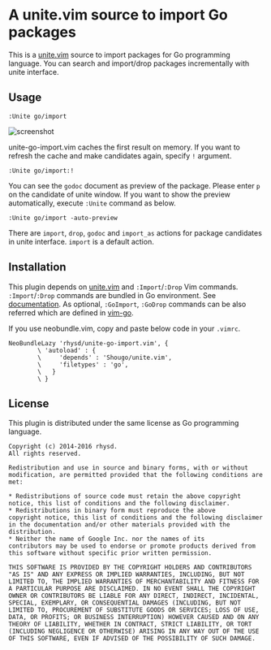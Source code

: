 A unite.vim source to import Go packages
========================================

This is a [unite.vim](https://github.com/Shougo/unite.vim) source to import packages for Go programming language.  You can search and import/drop packages incrementally with unite interface.

## Usage

```
:Unite go/import
```

![screenshot](https://raw.githubusercontent.com/rhysd/screenshots/master/unite-go-import.vim/unite-go-import.gif)

unite-go-import.vim caches the first result on memory.  If you want to refresh the cache and make candidates again, specify `!` argument.

```
:Unite go/import:!
```

You can see the `godoc` document as preview of the package.  Please enter `p` on the candidate of unite window.  If you want to show the preview automatically, execute `:Unite` command as below.

```
:Unite go/import -auto-preview
```

There are `import`, `drop`, `godoc` and `import_as` actions for package candidates in unite interface.  `import` is a default action.

## Installation

This plugin depends on [unite.vim](https://github.com/Shougo/unite.vim) and `:Import`/`:Drop` Vim commands.  `:Import`/`:Drop` commands are bundled in Go environment.  See [documentation](http://golang.org/misc/vim/readme.txt).  As optional, `:GoImport`, `:GoDrop` commands can be also referred which are defined in [vim-go](https://github.com/fatih/vim-go).

If you use neobundle.vim, copy and paste below code in your `.vimrc`.

```vim
NeoBundleLazy 'rhysd/unite-go-import.vim', {
        \ 'autoload' : {
        \     'depends' : 'Shougo/unite.vim',
        \     'filetypes' : 'go',
        \   }
        \ }
```

## License

This plugin is distributed under the same license as Go programming language.

    Copyright (c) 2014-2016 rhysd.
    All rights reserved.

    Redistribution and use in source and binary forms, with or without
    modification, are permitted provided that the following conditions are
    met:

    * Redistributions of source code must retain the above copyright
    notice, this list of conditions and the following disclaimer.
    * Redistributions in binary form must reproduce the above
    copyright notice, this list of conditions and the following disclaimer
    in the documentation and/or other materials provided with the
    distribution.
    * Neither the name of Google Inc. nor the names of its
    contributors may be used to endorse or promote products derived from
    this software without specific prior written permission.

    THIS SOFTWARE IS PROVIDED BY THE COPYRIGHT HOLDERS AND CONTRIBUTORS
    "AS IS" AND ANY EXPRESS OR IMPLIED WARRANTIES, INCLUDING, BUT NOT
    LIMITED TO, THE IMPLIED WARRANTIES OF MERCHANTABILITY AND FITNESS FOR
    A PARTICULAR PURPOSE ARE DISCLAIMED. IN NO EVENT SHALL THE COPYRIGHT
    OWNER OR CONTRIBUTORS BE LIABLE FOR ANY DIRECT, INDIRECT, INCIDENTAL,
    SPECIAL, EXEMPLARY, OR CONSEQUENTIAL DAMAGES (INCLUDING, BUT NOT
    LIMITED TO, PROCUREMENT OF SUBSTITUTE GOODS OR SERVICES; LOSS OF USE,
    DATA, OR PROFITS; OR BUSINESS INTERRUPTION) HOWEVER CAUSED AND ON ANY
    THEORY OF LIABILITY, WHETHER IN CONTRACT, STRICT LIABILITY, OR TORT
    (INCLUDING NEGLIGENCE OR OTHERWISE) ARISING IN ANY WAY OUT OF THE USE
    OF THIS SOFTWARE, EVEN IF ADVISED OF THE POSSIBILITY OF SUCH DAMAGE.
